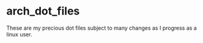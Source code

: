 # arch_dot_files
These are my precious dot files subject to many changes as I progress as a linux user.
